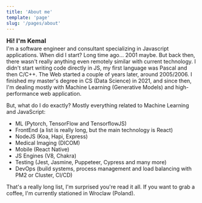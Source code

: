 ```yaml
---
title: 'About me'
template: 'page'
slug: '/pages/about'
---
```


<h3 style="display: inline-flex; flex-direction: row; align-items: center; margin-bottom: -12px; margin-top: 0"> Hi! I'm Kemal </h3>

I'm a software engineer and consultant specializing in Javascript applications. When did I start? Long time ago... 2001 maybe. But back then, there wasn't really anything even remotely similar with current technology. I didn't start writing code directly in JS, my first language was Pascal and then C/C++. The Web started a couple of years later, around 2005/2006. I finished my master's degree in CS (Data Science) in 2021, and since then, I'm dealing mostly with Machine Learning (Generative Models) and high-performance web application.

But, what do I do exactly? Mostly everything related to Machine Learning and JavaScript:

- ML (Pytorch, TensorFlow and TensorflowJS)
- FrontEnd (a list is really long, but the main technology is React)
- NodeJS (Koa, Hapi, Express)
- Medical Imaging (DICOM)
- Mobile (React Native)
- JS Engines (V8, Chakra)
- Testing (Jest, Jasmine, Puppeteer, Cypress and many more)
- DevOps (build systems, process management and load balancing with PM2 or Cluster, CI/CD)

That's a really long list, I'm surprised you're read it all. If you want to grab a coffee, I'm currently stationed in Wroclaw (Poland).
